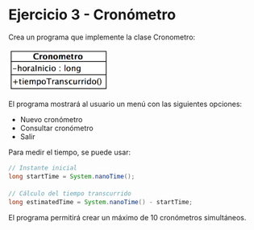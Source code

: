 # Ejercicio 3 - Cronómetro

Crea un programa que implemente la clase Cronometro:

<img src="cronometro.png" width="200" />

El programa mostrará al usuario un menú con las siguientes opciones:

- Nuevo cronómetro
- Consultar cronómetro
- Salir

Para medir el tiempo, se puede usar:

```java
// Instante inicial
long startTime = System.nanoTime();    

// Cálculo del tiempo transcurrido
long estimatedTime = System.nanoTime() - startTime;
```

El programa permitirá crear un máximo de 10 cronómetros simultáneos.
